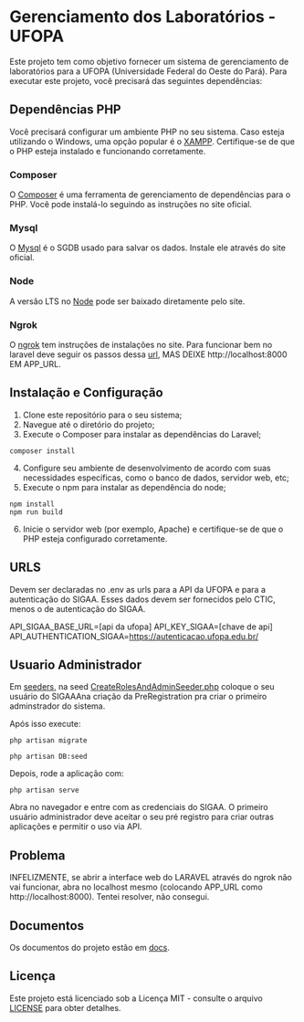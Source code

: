# Gerenciamento dos Laboratórios - UFOPA

Este projeto tem como objetivo fornecer um sistema de gerenciamento de laboratórios para a UFOPA (Universidade Federal do Oeste do Pará). Para executar este projeto, você precisará das seguintes dependências:

## Dependências PHP

Você precisará configurar um ambiente PHP no seu sistema. Caso esteja utilizando o Windows, uma opção popular é o [XAMPP](https://www.apachefriends.org/index.html). Certifique-se de que o PHP esteja instalado e funcionando corretamente.

### Composer

O [Composer](https://getcomposer.org/) é uma ferramenta de gerenciamento de dependências para o PHP. Você pode instalá-lo seguindo as instruções no site oficial.


### Mysql

O [Mysql](https://www.mysql.com/) é o SGDB usado para salvar os dados. Instale ele através do site oficial.

### Node
A versão LTS no  [Node](https://nodejs.org/en) pode ser baixado diretamente pelo site.

### Ngrok
O [ngrok](https://dashboard.ngrok.com/get-started/setup) tem instruções de instalações no site. 
Para funcionar bem no laravel deve seguir os passos dessa [url](https://wallacemaxters.com.br/blog/60/utilizando-ngrok-com-laravel), MAS DEIXE http://localhost:8000 EM APP_URL. 



## Instalação e Configuração

1. Clone este repositório para o seu sistema;
2. Navegue até o diretório do projeto;
3. Execute o Composer para instalar as dependências do Laravel;
```
composer install
```
4. Configure seu ambiente de desenvolvimento de acordo com suas necessidades específicas, como o banco de dados, servidor web, etc;
5. Execute o npm para instalar as dependência do node;
 ```
npm install
npm run build
```
6. Inicie o servidor web (por exemplo, Apache) e certifique-se de que o PHP esteja configurado corretamente.

## URLS

Devem ser declaradas no .env as urls para a API da UFOPA e para a autenticação do SIGAA. Esses dados devem ser fornecidos pelo CTIC, menos o de autenticação do SIGAA.

API_SIGAA_BASE_URL=[api da ufopa]
API_KEY_SIGAA=[chave de api]
API_AUTHENTICATION_SIGAA=https://autenticacao.ufopa.edu.br/

## Usuario Administrador
Em [seeders](database%2Fseeders), na seed [CreateRolesAndAdminSeeder.php](database%2Fseeders%2FCreateRolesAndAdminSeeder.php) coloque o seu usuário do SIGAAAna criação da PreRegistration pra criar o primeiro adminstrador do sistema.

Após isso execute:
```shell
php artisan migrate

php artisan DB:seed
```
Depois, rode a aplicação com:
```shell
php artisan serve
```
Abra no navegador e entre com as credenciais do SIGAA. O primeiro usuário administrador deve aceitar o seu pré registro para criar outras aplicações e permitir o uso via API.

## Problema
INFELIZMENTE, se abrir a interface web do LARAVEL através do ngrok não vai funcionar, abra no localhost mesmo (colocando APP_URL como http://localhost:8000). Tentei resolver, não consegui.
## Documentos
Os documentos do projeto estão em [docs](docs).
## Licença

Este projeto está licenciado sob a Licença MIT - consulte o arquivo [LICENSE](LICENSE) para obter detalhes.
